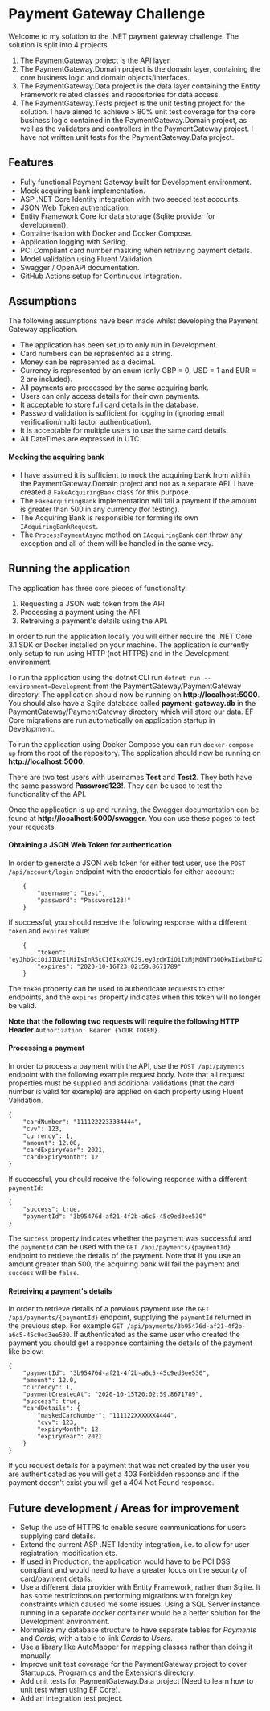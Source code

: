 # Payment Gateway Challenge

Welcome to my solution to the .NET payment gateway challenge. The solution is split into 4 projects.

1. The PaymentGateway project is the API layer.
2. The PaymentGateway.Domain project is the domain layer, containing the core business logic and domain objects/interfaces.
3. The PaymentGateway.Data project is the data layer containing the Entity Framework related classes and repositories for data access.
4. The PaymentGateway.Tests project is the unit testing project for the solution. I have aimed to achieve > 80% unit test coverage for the core business logic contained in the PaymentGateway.Domain project, as well as the validators and controllers in the PaymentGateway project. I have not written unit tests for the  PaymentGateway.Data project.

## Features

- Fully functional Payment Gateway built for Development environment.
- Mock acquiring bank implementation.
- ASP .NET Core Identity integration with two seeded test accounts.
- JSON Web Token authentication.
- Entity Framework Core for data storage (Sqlite provider for development).
- Containerisation with Docker and Docker Compose.
- Application logging with Serilog.
- PCI Compliant card number masking when retrieving payment details.
- Model validation using Fluent Validation.
- Swagger / OpenAPI documentation.
- GitHub Actions setup for Continuous Integration.

## Assumptions

The following assumptions have been made whilst developing the Payment Gateway application.

- The application has been setup to only run in Development.
- Card numbers can be represented as a string.
- Money can be represented as a decimal.
- Currency is represented by an enum (only GBP = 0, USD = 1 and EUR = 2 are included).
- All payments are processed by the same acquiring bank.
- Users can only access details for their own payments.
- It acceptable to store full card details in the database.
- Password validation is sufficient for logging in (ignoring email verification/multi factor authentication).
- It is acceptable for multiple users to use the same card details.
- All DateTimes are expressed in UTC.

#### Mocking the acquiring bank

- I have assumed it is sufficient to mock the acquiring bank from within the PaymentGateway.Domain project and not as a separate API. I have created a `FakeAcquiringBank` class for this purpose.
- The `FakeAcquiringBank` implementation will fail a payment if the amount is greater than 500 in any currency (for testing). 
- The Acquiring Bank is responsible for forming its own `IAcquiringBankRequest`.
- The `ProcessPaymentAsync` method on `IAcquiringBank` can throw any exception and all of them will be handled in the same way. 

## Running the application

The application has three core pieces of functionality:

1. Requesting a JSON web token from the API
2. Processing a payment using the API.
3. Retreiving a payment's details using the API.

In order to run the application locally you will either require the .NET Core 3.1 SDK or Docker installed on your machine. The application is currently only setup to run using HTTP (not HTTPS) and in the Development environment.

To run the application using the dotnet CLI run `dotnet run --environment=Development` from the PaymentGateway/PaymentGateway directory. The application should now be running on **http://localhost:5000**. You should also have a Sqlite database called **payment-gateway.db** in the PaymentGateway/PaymentGateway directory which will store our data. EF Core migrations are run automatically on application startup in Development.

To run the application using Docker Compose you can run `docker-compose up` from the root of the repository. The application should now be running on **http://localhost:5000**.

There are two test users with usernames **Test** and **Test2**. They both have the same password **Password123!**. They can be used to test the functionality of the API.

Once the application is up and running, the Swagger documentation can be found at **http://localhost:5000/swagger**. You can use these pages to test your requests.

#### Obtaining a JSON Web Token for authentication

In order to generate a JSON web token for either test user, use the `POST /api/account/login` endpoint with the credentials for either account:

```
    {
        "username": "test",
        "password": "Password123!"
    }
```

If successful, you should receive the following response with a different `token` and `expires` value:

```
    {
        "token": "eyJhbGciOiJIUzI1NiIsInR5cCI6IkpXVCJ9.eyJzdWIiOiIxMjM0NTY3ODkwIiwibmFtZSI6IkpvaG4gRG9lIiwiaWF0IjoxNTE2MjM5MDIyfQ.SflKxwRJSMeKKF2QT4fwpMeJf36POk6yJV_adQssw5c",
        "expires": "2020-10-16T23:02:59.8671789"
    }
```

The `token` property can be used to authenticate requests to other endpoints, and the `expires` property indicates when this token will no longer be valid.

**Note that the following two requests will require the following HTTP Header** 
`Authorization: Bearer {YOUR TOKEN}`.

#### Processing a payment

In order to process a payment with the API, use the `POST /api/payments` endpoint with the following example request body. Note that all request properties must be supplied and additional validations (that the card number is valid for example) are applied on each property using Fluent Validation.
   
```
{
    "cardNumber": "1111222233334444",
    "cvv": 123,
    "currency": 1,
    "amount": 12.00,
    "cardExpiryYear": 2021,
    "cardExpiryMonth": 12
}
```

If successful, you should receive the following response with a different `paymentId`:

```
{
    "success": true,
    "paymentId": "3b95476d-af21-4f2b-a6c5-45c9ed3ee530"
}
```

The `success` property indicates whether the payment was successful and the `paymentId` can be used with the `GET /api/payments/{paymentId}` endpoint to retrieve the details of the payment. Note that if you use an amount greater than 500, the acquiring bank will fail the payment and `success` will be `false`.

#### Retreiving a payment's details

 In order to retrieve details of a previous payment use the `GET /api/payments/{paymentId}` endpoint, supplying the `paymentId` returned in the previous step. For example `GET /api/payments/3b95476d-af21-4f2b-a6c5-45c9ed3ee530`. If authenticated as the same user who created the payment you should get a response containing the details of the payment like below:

```
{
    "paymentId": "3b95476d-af21-4f2b-a6c5-45c9ed3ee530",
    "amount": 12.0,
    "currency": 1,
    "paymentCreatedAt": "2020-10-15T20:02:59.8671789",
    "success": true,
    "cardDetails": {
        "maskedCardNumber": "111122XXXXXX4444",
        "cvv": 123,
        "expiryMonth": 12,
        "expiryYear": 2021
    }
}
```

If you request details for a payment that was not created by the user you are authenticated as you will get a 403 Forbidden response and if the payment doesn't exist you will get a 404 Not Found response.

## Future development / Areas for improvement

- Setup the use of HTTPS to enable secure communications for users supplying card details.
- Extend the current ASP .NET Identity integration, i.e. to allow for user registration, modification etc.
- If used in Production, the application would have to be PCI DSS compliant and would need to have a greater focus on the security of card/payment details.
- Use a different data provider with Entity Framework, rather than Sqlite. It has some restrictions on performing migrations with foreign key constraints which caused me some issues. Using a SQL Server instance running in a separate docker container would be a better solution for the Development environment.
- Normalize my database structure to have separate tables for *Payments* and *Cards*, with a table to link *Cards* to *Users*.
- Use a library like AutoMapper for mapping classes rather than doing it manually.
- Improve unit test coverage for the PaymentGateway project to cover Startup.cs, Program.cs and the Extensions directory.
- Add unit tests for PaymentGateway.Data project (Need to learn how to unit test when using EF Core).
- Add an integration test project.
